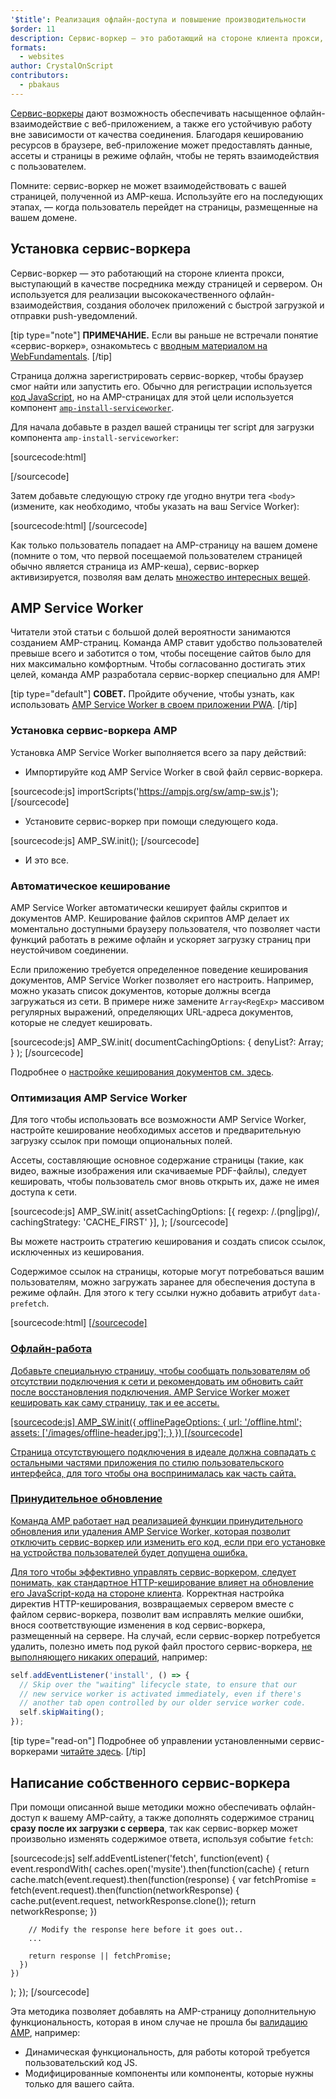 ```yaml
---
'$title': Реализация офлайн-доступа и повышение производительности
$order: 11
description: Сервис-воркер — это работающий на стороне клиента прокси, выступающий в качестве посредника между страницей и сервером. Он используется для реализации высококачественного офлайн-взаимодействия, создания оболочек приложений...
formats:
  - websites
author: CrystalOnScript
contributors:
  - pbakaus
---
```


[Сервис-воркеры](https://developer.mozilla.org/en-US/docs/Web/API/Service_Worker_API) дают возможность обеспечивать насыщенное офлайн-взаимодействие с веб-приложением, а также его устойчивую работу вне зависимости от качества соединения. Благодаря кешированию ресурсов в браузере, веб-приложение может предоставлять данные, ассеты и страницы в режиме офлайн, чтобы не терять взаимодействия с пользователем.

Помните: сервис-воркер не может взаимодействовать с вашей страницей, полученной из AMP-кеша. Используйте его на последующих этапах, — когда пользователь перейдет на страницы, размещенные на вашем домене.

## Установка сервис-воркера

Сервис-воркер — это работающий на стороне клиента прокси, выступающий в качестве посредника между страницей и сервером. Он используется для реализации высококачественного офлайн-взаимодействия, создания оболочек приложений с быстрой загрузкой и отправки push-уведомлений.

[tip type="note"] **ПРИМЕЧАНИЕ.** Если вы раньше не встречали понятие «сервис-воркер», ознакомьтесь с [вводным материалом на WebFundamentals](https://developers.google.com/web/fundamentals/getting-started/primers/service-workers). [/tip]

Страница должна зарегистрировать сервис-воркер, чтобы браузер смог найти или запустить его. Обычно для регистрации используется [код JavaScript](https://developers.google.com/web/fundamentals/instant-and-offline/service-worker/registration), но на AMP-страницах для этой цели используется компонент [`amp-install-serviceworker`](../../../documentation/components/reference/amp-install-serviceworker.md).

Для начала добавьте в раздел <code><head></code> вашей страницы тег script для загрузки компонента <a><code data-md-type="codespan">amp-install-serviceworker</code></a>:

[sourcecode:html]

<script async custom-element="amp-install-serviceworker"
  src="https://ampjs.org/v0/amp-install-serviceworker-0.1.js"></script>

[/sourcecode]

Затем добавьте следующую строку где угодно внутри тега `<body>` (измените, как необходимо, чтобы указать на ваш Service Worker):

[sourcecode:html]
<amp-install-serviceworker
      src="https://www.your-domain.com/serviceworker.js"
      layout="nodisplay">
</amp-install-serviceworker>
[/sourcecode]

Как только пользователь попадает на AMP-страницу на вашем домене (помните о том, что первой посещаемой пользователем страницей обычно является страница из AMP-кеша), сервис-воркер активизируется, позволяя вам делать [множество интересных вещей](https://developers.google.com/web/fundamentals/instant-and-offline/offline-ux).

## AMP Service Worker

Читатели этой статьи с большой долей вероятности занимаются созданием AMP-страниц. Команда AMP ставит удобство пользователей превыше всего и заботится о том, чтобы посещение сайтов было для них максимально комфортным. Чтобы согласованно достигать этих целей, команда AMP разработала сервис-воркер специально для AMP!

[tip type="default"] **СОВЕТ.** Пройдите обучение, чтобы узнать, как использовать [AMP Service Worker в своем приложении PWA](/content/amp-dev/documentation/guides-and-tutorials/optimize-measure/amp_to_pwa.md). [/tip]

### Установка сервис-воркера AMP

Установка AMP Service Worker выполняется всего за пару действий:

- Импортируйте код AMP Service Worker в свой файл сервис-воркера.

[sourcecode:js]
importScripts('https://ampjs.org/sw/amp-sw.js');
[/sourcecode]

- Установите сервис-воркер при помощи следующего кода.

[sourcecode:js]
AMP_SW.init();
[/sourcecode]

- И это все.

### Автоматическое кеширование

AMP Service Worker автоматически кеширует файлы скриптов и документов AMP. Кеширование файлов скриптов AMP делает их моментально доступными браузеру пользователя, что позволяет части функций работать в режиме офлайн и ускоряет загрузку страниц при неустойчивом соединении.

Если приложению требуется определенное поведение кеширования документов, AMP Service Worker позволяет его настроить. Например, можно указать список документов, которые должны всегда загружаться из сети. В примере ниже замените `Array<RegExp>` массивом регулярных выражений, определяющих URL-адреса документов, которые не следует кешировать.

[sourcecode:js]
AMP_SW.init(
documentCachingOptions: {
denyList?: Array<RegExp>;
}
);
[/sourcecode]

Подробнее о [настройке кеширования документов см. здесь](https://github.com/ampproject/amp-sw/tree/master/src/modules/document-caching).

### Оптимизация AMP Service Worker

Для того чтобы использовать все возможности AMP Service Worker, настройте кеширование необходимых ассетов и предварительную загрузку ссылок при помощи опциональных полей.

Ассеты, составляющие основное содержание страницы (такие, как видео, важные изображения или скачиваемые PDF-файлы), следует кешировать, чтобы пользователь смог вновь открыть их, даже не имея доступа к сети.

[sourcecode:js]
AMP_SW.init(
assetCachingOptions: [{
regexp: /\.(png|jpg)/,
cachingStrategy: 'CACHE_FIRST'
}],
);
[/sourcecode]

Вы можете настроить стратегию кеширования и создать список ссылок, исключенных из кеширования.

Содержимое ссылок на страницы, которые могут потребоваться вашим пользователям, можно загружать заранее для обеспечения доступа в режиме офлайн. Для этого к тегу ссылки нужно добавить атрибут `data-prefetch`.

[sourcecode:html]
<a href='....' data-rel='prefetch' />
[/sourcecode]

### Офлайн-работа

Добавьте специальную страницу, чтобы сообщать пользователям об отсутствии подключения к сети и рекомендовать им обновить сайт после восстановления подключения. AMP Service Worker может кешировать как саму страницу, так и ее ассеты.

[sourcecode:js]
AMP_SW.init({
offlinePageOptions: {
url: '/offline.html';
assets: ['/images/offline-header.jpg'];
}
})
[/sourcecode]

Страница отсутствующего подключения в идеале должна совпадать с остальными частями приложения по стилю пользовательского интерфейса, для того чтобы она воспринималась как часть сайта.

### Принудительное обновление

Команда AMP работает над реализацией функции принудительного обновления или удаления AMP Service Worker, которая позволит отключить сервис-воркер или изменить его код, если при его установке на устройства пользователей будет допущена ошибка.

Для того чтобы эффективно управлять сервис-воркером, следует понимать, как [стандартное HTTP-кеширование влияет на обновление его JavaScript-кода на стороне клиента](https://developers.google.com/web/updates/2018/06/fresher-sw). Корректная настройка директив HTTP-кеширования, возвращаемых сервером вместе с файлом сервис-воркера, позволит вам исправлять мелкие ошибки, внося соответствующие изменения в код сервис-воркера, размещенный на сервере. На случай, если сервис-воркер потребуется удалить, полезно иметь под рукой файл простого сервис-воркера, [не выполняющего никаких операций](https://en.wikipedia.org/wiki/NOP), например:

```js
self.addEventListener('install', () => {
  // Skip over the "waiting" lifecycle state, to ensure that our
  // new service worker is activated immediately, even if there's
  // another tab open controlled by our older service worker code.
  self.skipWaiting();
});
```

[tip type="read-on"] Подробнее об управлении установленными сервис-воркерами [читайте здесь](https://stackoverflow.com/questions/33986976/how-can-i-remove-a-buggy-service-worker-or-implement-a-kill-switch/38980776#38980776). [/tip]

## Написание собственного сервис-воркера

При помощи описанной выше методики можно обеспечивать офлайн-доступ к вашему AMP-сайту, а также дополнять содержимое страниц **сразу после их загрузки с сервера**, так как сервис-воркер может произвольно изменять содержимое ответа, используя событие `fetch`:

[sourcecode:js]
self.addEventListener('fetch', function(event) {
event.respondWith(
caches.open('mysite').then(function(cache) {
return cache.match(event.request).then(function(response) {
var fetchPromise = fetch(event.request).then(function(networkResponse) {
cache.put(event.request, networkResponse.clone());
return networkResponse;
})

        // Modify the response here before it goes out..
        ...

        return response || fetchPromise;
      })
    })

);
});
[/sourcecode]

Эта методика позволяет добавлять на AMP-страницу дополнительную функциональность, которая в ином случае не прошла бы [валидацию AMP](../../../documentation/guides-and-tutorials/learn/validation-workflow/validate_amp.md), например:

- Динамическая функциональность, для работы которой требуется пользовательский код JS.
- Модифицированные компоненты или компоненты, которые нужны только для вашего сайта.
